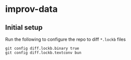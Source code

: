 # improv-data

## Initial setup

Run the following to configure the repo to diff `*.lockb` files

```
git config diff.lockb.binary true
git config diff.lockb.textconv bun
```
